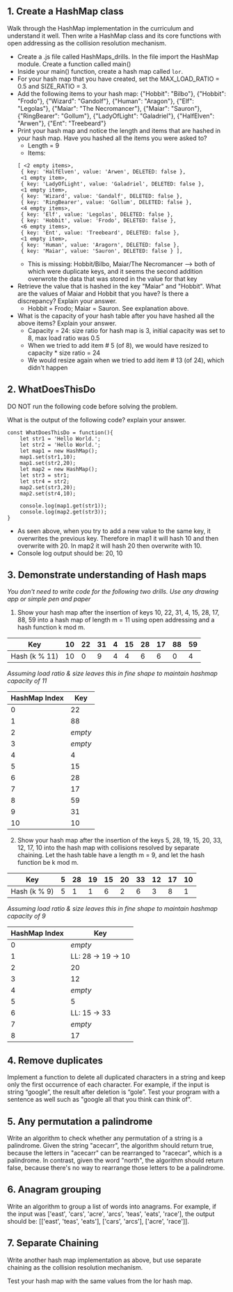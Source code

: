 ## 1. Create a HashMap class
Walk through the HashMap implementation in the curriculum and understand it well. Then write a HashMap class and its core functions with open addressing as the collision resolution mechanism.

* Create a .js file called HashMaps_drills. In the file import the HashMap module. Create a function called main()
* Inside your main() function, create a hash map called `lor`.
* For your hash map that you have created, set the MAX_LOAD_RATIO = 0.5 and SIZE_RATIO = 3.
* Add the following items to your hash map: {"Hobbit": "Bilbo"}, {"Hobbit": "Frodo"}, {"Wizard": "Gandolf"}, {"Human": "Aragon"}, {"Elf": "Legolas"}, {"Maiar": "The Necromancer"}, {"Maiar": "Sauron"}, {"RingBearer": "Gollum"}, {"LadyOfLight": "Galadriel"}, {"HalfElven": "Arwen"}, {"Ent": "Treebeard"}
* Print your hash map and notice the length and items that are hashed in your hash map. Have you hashed all the items you were asked to?
    * Length = 9
    * Items:
    ```
    [ <2 empty items>,
     { key: 'HalfElven', value: 'Arwen', DELETED: false },
     <1 empty item>,
     { key: 'LadyOfLight', value: 'Galadriel', DELETED: false },
     <1 empty item>,
     { key: 'Wizard', value: 'Gandalf', DELETED: false },
     { key: 'RingBearer', value: 'Gollum', DELETED: false },
     <4 empty items>,
     { key: 'Elf', value: 'Legolas', DELETED: false },
     { key: 'Hobbit', value: 'Frodo', DELETED: false },
     <6 empty items>,
     { key: 'Ent', value: 'Treebeard', DELETED: false },
     <1 empty item>,
     { key: 'Human', value: 'Aragorn', DELETED: false },
     { key: 'Maiar', value: 'Sauron', DELETED: false } ],
    ```
    * This is missing: Hobbit/Bilbo, Maiar/The Necromancer --> both of which were duplicate keys, and it seems the second addition overwrote the data that was stored in the value for that key
* Retrieve the value that is hashed in the key "Maiar" and "Hobbit". What are the values of Maiar and Hobbit that you have? Is there a discrepancy? Explain your answer.
    * Hobbit = Frodo; Maiar = Sauron. See explanation above.
* What is the capacity of your hash table after you have hashed all the above items? Explain your answer.
    * Capacity = 24: size ratio for hash map is 3, initial capacity was set to 8, max load ratio was 0.5
    * When we tried to add item # 5 (of 8), we would have resized to capacity * size ratio = 24
    * We would resize again when we tried to add item # 13 (of 24), which didn't happen

## 2. WhatDoesThisDo
DO NOT run the following code before solving the problem.

What is the output of the following code? explain your answer.

```
const WhatDoesThisDo = function(){
    let str1 = 'Hello World.';
    let str2 = 'Hello World.';
    let map1 = new HashMap();
    map1.set(str1,10);
    map1.set(str2,20);
    let map2 = new HashMap();
    let str3 = str1;
    let str4 = str2;
    map2.set(str3,20);
    map2.set(str4,10);

    console.log(map1.get(str1));
    console.log(map2.get(str3));
}
```

* As seen above, when you try to add a new value to the same key, it overwrites the previous key. Therefore in map1 it will hash 10 and then overwrite with 20. In map2 it will hash 20 then overwrite with 10.
* Console log output should be: 20, 10

## 3. Demonstrate understanding of Hash maps
*You don't need to write code for the following two drills. Use any drawing app or simple pen and paper*

1) Show your hash map after the insertion of keys 10, 22, 31, 4, 15, 28, 17, 88, 59 into a hash map of length m = 11 using open addressing and a hash function k mod m.

| Key           | 10 | 22 | 31 | 4 | 15 | 28 | 17 | 88 | 59 |
|---------------|----|----|----|---|----|----|----|----|----|
| Hash (k % 11) | 10 | 0  | 9  | 4 | 4  | 6  | 6  | 0  | 4  |

*Assuming load ratio & size leaves this in fine shape to maintain hashmap capacity of 11*

| HashMap Index | Key |
|---------------|-----|
| 0             | 22  |
| 1             | 88  |
| 2             | *empty* |
| 3             | *empty* |
| 4             | 4   |
| 5             | 15  |
| 6             | 28  |
| 7             | 17  |
| 8             | 59  |
| 9             | 31  |
| 10            | 10  |

2) Show your hash map after the insertion of the keys 5, 28, 19, 15, 20, 33, 12, 17, 10 into the hash map with collisions resolved by separate chaining. Let the hash table have a length m = 9, and let the hash function be k mod m.

| Key          | 5 | 28 | 19 | 15 | 20 | 33 | 12 | 17 | 10 |
|--------------|---|----|----|----|----|----|----|----|----|
| Hash (k % 9) | 5 | 1  | 1  | 6  | 2  | 6  | 3  | 8  | 1  |

*Assuming load ratio & size leaves this in fine shape to maintain hashmap capacity of 9*

| HashMap Index | Key                |
|---------------|--------------------|
| 0             | *empty*            |
| 1             | LL: 28 -> 19 -> 10 |
| 2             | 20                 |
| 3             | 12                 |
| 4             | *empty*            |
| 5             | 5                  |
| 6             | LL: 15 -> 33       |
| 7             | *empty*            |
| 8             | 17                 |

## 4. Remove duplicates
Implement a function to delete all duplicated characters in a string and keep only the first occurrence of each character. For example, if the input is string “google”, the result after deletion is “gole”. Test your program with a sentence as well such as "google all that you think can think of".

## 5. Any permutation a palindrome
Write an algorithm to check whether any permutation of a string is a palindrome. Given the string "acecarr", the algorithm should return true, because the letters in "acecarr" can be rearranged to "racecar", which is a palindrome. In contrast, given the word "north", the algorithm should return false, because there's no way to rearrange those letters to be a palindrome.

## 6. Anagram grouping
Write an algorithm to group a list of words into anagrams. For example, if the input was ['east', 'cars', 'acre', 'arcs', 'teas', 'eats', 'race'], the output should be: [['east', 'teas', 'eats'], ['cars', 'arcs'], ['acre', 'race']].

## 7. Separate Chaining
Write another hash map implementation as above, but use separate chaining as the collision resolution mechanism.

Test your hash map with the same values from the lor hash map.
